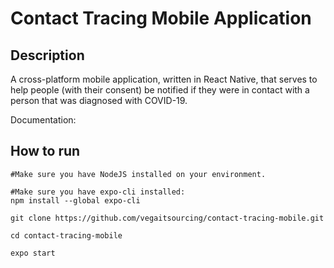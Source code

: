 # Contact Tracing Mobile Application

## Description

A cross-platform mobile application, written in React Native, that serves to help people (with their consent) be notified if they were in contact with a person that was diagnosed with COVID-19.

Documentation: 

## How to run

    #Make sure you have NodeJS installed on your environment.
    
    #Make sure you have expo-cli installed: 
    npm install --global expo-cli
    
    git clone https://github.com/vegaitsourcing/contact-tracing-mobile.git

    cd contact-tracing-mobile
    
    expo start
    
    



